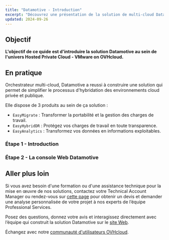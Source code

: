 ```yaml
---
title: "Datamotive - Introduction"
excerpt: "Découvrez une présentation de la solution de multi-cloud Datamotive, pour une hybridation de Hosted Private Cloud - VMware on OVHcloud avec d'autres plateform"
updated: 2024-09-26
---
```


## Objectif

**L'objectif de ce quide est d'introduire la solution Datamotive au sein de l'univers Hosted Private Cloud - VMware on OVHcloud.**

## En pratique

Orchestrateur multi-cloud, Datamotive a reussi à construire une solution qui permet de simplifier le processus d'hybridation des environnements cloud privée et publique.

Elle dispose de 3 produits au sein de ça solution :

* `EasyMigrate` : Transformer la portabilité et la gestion des charges de travail.
* `EasyHybridDR` : Protégez vos charges de travail en toute transparence.
* `EasyAnalytics` : Transformez vos données en informations exploitables.


### Étape 1 - Introduction

### Étape 2 - La console Web Datamotive

## Aller plus loin

Si vous avez besoin d'une formation ou d'une assistance technique pour la mise en œuvre de nos solutions, contactez votre Technical Account Manager ou rendez-vous sur [cette page](/links/professional-services) pour obtenir un devis et demander une analyse personnalisée de votre projet à nos experts de l’équipe Professional Services.

Posez des questions, donnez votre avis et interagissez directement avec l’équipe qui construit la solution Datamotive sur le [site Web](https://www.datamotive.io/).

Échangez avec notre [communauté d'utilisateurs OVHcloud](/links/community).